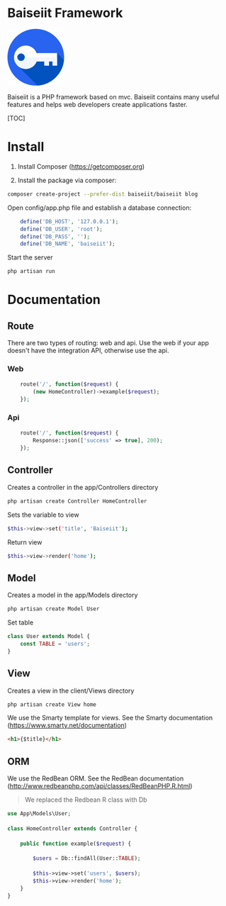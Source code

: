 # Baiseiit Framework

![](https://raw.githubusercontent.com/baiseiit/baiseiit/master/storage/favicon.png)

Baiseiit is a PHP framework based on mvc. Baiseiit contains many useful features and helps web developers create applications faster.

[TOC]

# Install

1. Install Composer (https://getcomposer.org)

2. Install the package via composer:

```bash
composer create-project --prefer-dist baiseiit/baiseiit blog
```
Open config/app.php file and establish a database connection:

```php
	define('DB_HOST', '127.0.0.1');
	define('DB_USER', 'root');
	define('DB_PASS', '');
	define('DB_NAME', 'baiseiit');
```

Start the server
```bash
php artisan run
```

# Documentation

## Route

There are two types of routing: web and api. Use the web if your app doesn't have the integration API, otherwise use the api.

### Web

```php
	route('/', function($request) {
		(new HomeController)->example($request);
	});
```

### Api
```php
	route('/', function($request) {
		Response::json(['success' => true], 200);
	});
```

## Controller

Creates a controller in the app/Controllers directory
```bash
php artisan create Controller HomeController
```

Sets the variable to view
```bash
$this->view->set('title', 'Baiseiit');
```

Return view
```bash
$this->view->render('home');
```

## Model
Creates a model in the app/Models directory
```bash
php artisan create Model User
```

Set table
```php
class User extends Model {
	const TABLE = 'users';
}
```

## View
Creates a view in the client/Views directory
```bash
php artisan create View home
```

We use the Smarty template for views. See the Smarty documentation (https://www.smarty.net/documentation)

```html
<h1>{$title}</h1>
```

## ORM
We use the RedBean ORM. See the RedBean documentation (http://www.redbeanphp.com/api/classes/RedBeanPHP.R.html)

>We replaced the Redbean R class with Db

```php
use App\Models\User;

class HomeController extends Controller {

	public function example($request) {

		$users = Db::findAll(User::TABLE);

		$this->view->set('users', $users);
		$this->view->render('home');
	}
}
```
